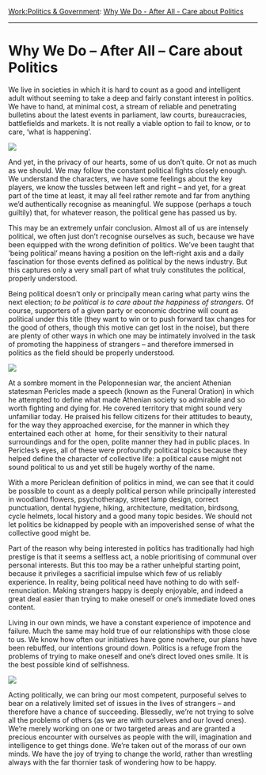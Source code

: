 [Work:](https://www.theschooloflife.com/thebookoflife/category/work/)[Politics & Government](https://www.theschooloflife.com/thebookoflife/category/work/politics-government/): [Why We Do - After All - Care about Politics](https://www.theschooloflife.com/thebookoflife/why-we-do-after-all-care-about-politics/)

* * *

# Why We Do – After All – Care about Politics

We live in societies in which it is hard to count as a good and intelligent adult without seeming to take a deep and fairly constant interest in politics. We have to hand, at minimal cost, a stream of reliable and penetrating bulletins about the latest events in parliament, law courts, bureaucracies, battlefields and markets. It is not really a viable option to fail to know, or to care, ‘what is happening’.

![](https://upload.wikimedia.org/wikipedia/en/3/3c/BBC_News_(UK)_channel,_new_look_19_March_2013.jpg)

And yet, in the privacy of our hearts, some of us don’t quite. Or not as much as we should. We may follow the constant political fights closely enough. We understand the characters, we have some feelings about the key players, we know the tussles between left and right – and yet, for a great part of the time at least, it may all feel rather remote and far from anything we’d authentically recognise as meaningful. We suppose (perhaps a touch guiltily) that, for whatever reason, the political gene has passed us by.

This may be an extremely unfair conclusion. Almost all of us are intensely political, we often just don’t recognise ourselves as such, because we have been equipped with the wrong definition of politics. We’ve been taught that ‘being political’ means having a position on the left-right axis and a daily fascination for those events defined as political by the news industry. But this captures only a very small part of what truly constitutes the political, properly understood.

Being political doesn’t only or principally mean caring what party wins the next election; _to be political is to care about the happiness of strangers_. Of course, supporters of a given party or economic doctrine will count as political under this title (they want to win or to push forward tax changes for the good of others, though this motive can get lost in the noise), but there are plenty of other ways in which one may be intimately involved in the task of promoting the happiness of strangers – and therefore immersed in politics as the field should be properly understood.

**![](https://gerryco23.files.wordpress.com/2011/07/john-nash-the-cornfield.jpg?w=640&h=569)**

At a sombre moment in the Peloponnesian war, the ancient Athenian statesman Pericles made a speech (known as the Funeral Oration) in which he attempted to define what made Athenian society so admirable and so worth fighting and dying for. He covered territory that might sound very unfamiliar today. He praised his fellow citizens for their attitudes to beauty, for the way they approached exercise, for the manner in which they entertained each other at &nbsp;home, for their sensitivity to their natural surroundings and for the open, polite manner they had in public places. In Pericles’s eyes, all of these were profoundly political topics because they helped define the character of collective life: a political cause might not sound political to us and yet still be hugely worthy of the name. &nbsp;

With a more Periclean definition of politics in mind, we can see that it could be possible to count as a deeply political person while principally&nbsp;interested in woodland flowers, psychotherapy, street lamp design, correct punctuation, dental hygiene, hiking, architecture, meditation, birdsong, cycle helmets, local history and a good many topic besides. We should not let politics be kidnapped by people with an impoverished sense of what the collective good might be.

Part of the reason why being interested in politics has traditionally had high prestige is that it seems a selfless act, a noble prioritising of communal over personal interests. But this too may be a rather unhelpful starting point, because it privileges a sacrificial impulse which few of us reliably experience. In reality, being political need have nothing to do with self-renunciation. Making strangers happy is deeply enjoyable, and indeed a great deal easier than trying to make oneself or one’s immediate loved ones content.

Living in our own minds, we have a constant experience of impotence and failure. Much the same may hold true of our relationships with those close to us. We know how often our initiatives have gone nowhere, our plans have been rebuffed, our intentions ground down. Politics is a refuge from the problems of trying to make oneself and one’s direct loved ones smile. It is the best possible kind of selfishness.

**![](http://i.dailymail.co.uk/i/pix/2009/01/15/article-1116602-030EFF8D000005DC-57_468x414.jpg)**

Acting politically, we can bring our most competent, purposeful selves to bear on a relatively limited set of issues in the lives of strangers – and therefore have a chance of succeeding. Blessedly, we’re not trying to solve all the problems of others (as we are with ourselves and our loved ones). We’re merely working on one or two targeted areas and are granted a precious encounter with ourselves as people with the will, imagination and intelligence to get things done. We’re taken out of the morass of our own minds.&nbsp;We have the joy of trying to change the world, rather than wrestling always with the far thornier task of wondering&nbsp;how to be happy.
